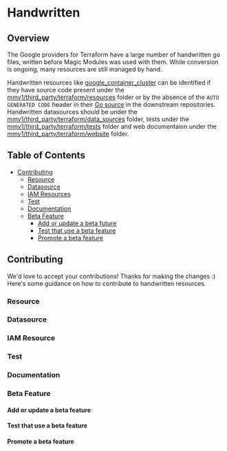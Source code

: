 # Handwritten

## Overview

The Google providers for Terraform have a large number of handwritten go files, written before Magic Modules was used with them. While conversion is ongoing, many resources are still managed by hand.

Handwritten resources like [google_container_cluster](https://registry.terraform.io/providers/hashicorp/google/latest/docs/resources/container_cluster) can be identified if they have source code present under the [mmv1/third_party/terraform/resources](./resources) folder or by the absence of the `AUTO GENERATED CODE` header in their [Go source](https://github.com/hashicorp/terraform-provider-google/blob/main/google/resource_container_cluster.go) in the downstream repositories. Handwritten datasources should be under the [mmv1/third_party/terraform/data_sources](./data_sources) folder, tests under the [mmv1/third_party/terraform/tests](./tests) folder and web documentaion under the [mmv1/third_party/terraform/website](./website) folder.

## Table of Contents
- [Contributing](#contributing)
	- [Resource](#resource)
	- [Datasource](#datasource)
	- [IAM Resources](#iam-resource)
	- [Test](#test)
	- [Documentation](#documentation)
	- [Beta Feature](#beta-feature)
		- [Add or update a beta future](#add-or-update-a-beta-feature)
		- [Test that use a beta feature](#test-that-use-a-beta-feature)
		- [Promote a beta feature](#promote-a-beta-feature)


## Contributing

We'd love to accept your contributions! Thanks for making the changes :) Here's some guidance on how to contribute to handwritten resources.

### Resource

### Datasource

### IAM Resource

### Test

### Documentation

### Beta Feature

#### Add or update a beta feature

#### Test that use a beta feature

#### Promote a beta feature